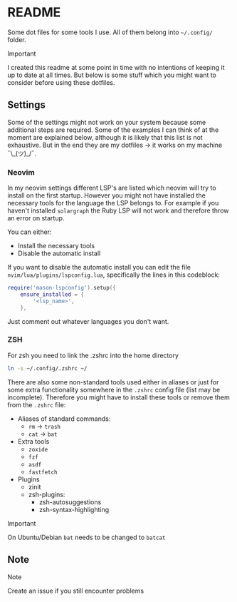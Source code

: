 # README

Some dot files for some tools I use. All of them belong into `~/.config/` folder.

> [!IMPORTANT]
> I created this readme at some point in time with no intentions of keeping it up to date at all times. But below is some stuff which you might want to consider before using these dotfiles.

## Settings

Some of the settings might not work on your system because some additional steps are required. Some of the examples I can think of at the moment are explained below, although it is likely that this list is not exhaustive. But in the end they are my dotfiles -> it works on my machine ¯\\\_(ツ)\_/¯.

### Neovim

In my neovim settings different LSP's are listed which neovim will try to install on the first startup. However you might not have installed the necessary tools for the language the LSP belongs to. For example if you haven't installed `solargraph` the Ruby LSP will not work and therefore throw an error on startup.

You can either:
- Install the necessary tools
- Disable the automatic install

If you want to disable the automatic install you can edit the file `nvim/lua/plugins/lspconfig.lua`, specifically the lines in this codeblock:

```lua
require('mason-lspconfig').setup({
	ensure_installed = {
		'<lsp_name>',
	},
```

Just comment out whatever languages you don't want.


### ZSH

For zsh you need to link the .zshrc into the home directory
```bash
ln -s ~/.config/.zshrc ~/
```

There are also some non-standard tools used either in aliases or just for some extra functionality somewhere in the `.zshrc` config file (list may be incomplete). Therefore you might have to install these tools or remove them from the `.zshrc` file:

- Aliases of standard commands:
  - `rm` -> `trash`
  - `cat` -> `bat`
- Extra tools
  - `zoxide`
  - `fzf`
  - `asdf`
  - `fastfetch`
- Plugins
  - zinit
  - zsh-plugins:
    - zsh-autosuggestions
    - zsh-syntax-highlighting

> [!IMPORTANT]
> On Ubuntu/Debian `bat` needs to be changed to `batcat`


## Note

> [!NOTE]
> Create an issue if you still encounter problems
